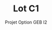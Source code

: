 ---
hero_image: poster.webp
hero_darken: true
hero_height: is-small
layout: project-geb
image: poster.webp
geb: true

title: Lot C1
subtitle: Projet Option GEB I2
description: Réalisation d'une maison dans le cadre de l'option GEB de seconde année.

scale: 1:200
file: house.rvt

tutor: 
  - label: Nicolas DUPORT
    mail: 'nicolas.duport@unilasalle.fr'
    year: 2024
  - label: Adrien BRACQ
    mail: 'adrien.bracq@unilasalle.fr'
    year: 2024

student:
  - label: Prenom NOM
    mail: 'prenom.nom@etu.unilasalle.fr'

type: GEB

soft: Revit 2024
---
